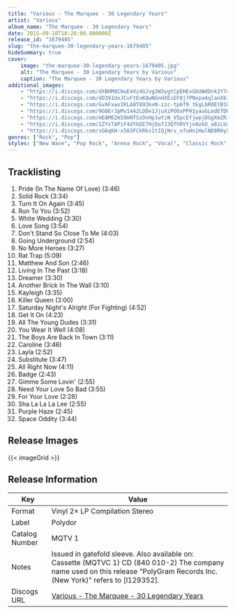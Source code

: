 ```yaml
---
title: "Various - The Marquee - 30 Legendary Years"
artist: "Various"
album_name: "The Marquee - 30 Legendary Years"
date: 2015-09-10T18:28:00.000000Z
release_id: "1679405"
slug: "the-marquee-30-legendary-years-1679405"
hideSummary: true
cover:
    image: "the-marquee-30-legendary-years-1679405.jpg"
    alt: "The Marquee - 30 Legendary Years by Various"
    caption: "The Marquee - 30 Legendary Years by Various"
additional_images:
    - "https://i.discogs.com/dXBHM8CNuE4Xz4GJvg3W3ygtCpEHExGbUWdDnk2Y74U/rs:fit/g:sm/q:90/h:451/w:447/czM6Ly9kaXNjb2dz/LWRhdGFiYXNlLWlt/YWdlcy9SLTE2Nzk0/MDUtMTUxNzMxNjMy/Ny04NDY3LmpwZWc.jpeg"
    - "https://i.discogs.com/dO391UxJCvFtEuKQwNGnHXEiEF8j7PNxpa4qlanXb10/rs:fit/g:sm/q:90/h:304/w:599/czM6Ly9kaXNjb2dz/LWRhdGFiYXNlLWlt/YWdlcy9SLTE2Nzk0/MDUtMTUxNzMxNjM0/Ny03ODA2LmpwZWc.jpeg"
    - "https://i.discogs.com/GvAFxwvIKLA8T893kxN-zzc-tp6f9_tEgLbROEtB1Uw/rs:fit/g:sm/q:90/h:375/w:383/czM6Ly9kaXNjb2dz/LWRhdGFiYXNlLWlt/YWdlcy9SLTE2Nzk0/MDUtMTUxNzMxNjM0/MC0xNjAwLmpwZWc.jpeg"
    - "https://i.discogs.com/9G0ErJpMv1442LDDe1JjuXiPOOxPPH1yauGLmdEfDQU/rs:fit/g:sm/q:90/h:393/w:393/czM6Ly9kaXNjb2dz/LWRhdGFiYXNlLWlt/YWdlcy9SLTE2Nzk0/MDUtMTUxNzMxNjM1/NS0xNDQwLmpwZWc.jpeg"
    - "https://i.discogs.com/mEAM62m5OmNTSzOnHp1wtiN_V5pcEfjwpjDGgXmZRi8/rs:fit/g:sm/q:90/h:393/w:389/czM6Ly9kaXNjb2dz/LWRhdGFiYXNlLWlt/YWdlcy9SLTE2Nzk0/MDUtMTUxNzMxNjM2/My0yNTk4LmpwZWc.jpeg"
    - "https://i.discogs.com/1ZYxTAPiF4dYkEE7HjDo7J3QfhRVYjnAokO_a8iLUxc/rs:fit/g:sm/q:90/h:393/w:391/czM6Ly9kaXNjb2dz/LWRhdGFiYXNlLWlt/YWdlcy9SLTE2Nzk0/MDUtMTUxNzMxNjM3/NC0zMjQ4LmpwZWc.jpeg"
    - "https://i.discogs.com/sG6qKH-x583FCkRks1tIQjNrv_xfuHn1HwlND8RHyXA/rs:fit/g:sm/q:90/h:384/w:391/czM6Ly9kaXNjb2dz/LWRhdGFiYXNlLWlt/YWdlcy9SLTE2Nzk0/MDUtMTUxNzMxNjM4/NC0yNzIxLmpwZWc.jpeg"
genres: ["Rock", "Pop"]
styles: ["New Wave", "Pop Rock", "Arena Rock", "Vocal", "Classic Rock", "Hard Rock"]
---
```




## Tracklisting
1. Pride (In The Name Of Love) (3:46)
2. Solid Rock (3:34)
3. Turn It On Again (3:45)
4. Run To You (3:52)
5. White Wedding (3:30)
6. Love Song (3:54)
7. Don't Stand So Close To Me (4:03)
8. Going Underground (2:54)
9. No More Heroes (3:27)
10. Rat Trap (5:09)
11. Matthew And Son (2:46)
12. Living In The Past (3:18)
13. Dreamer (3:30)
14. Another Brick In The Wall (3:10)
15. Kayleigh (3:35)
16. Killer Queen (3:00)
17. Saturday Night's Alright (For Fighting) (4:52)
18. Get It On (4:23)
19. All The Young Dudes (3:31)
20. You Wear It Well (4:08)
21. The Boys Are Back In Town (3:11)
22. Caroline (3:46)
23. Layla (2:52)
24. Substitute (3:47)
25. All Right Now (4:11)
26. Badge (2:43)
27. Gimme Some Lovin' (2:55)
28. Need Your Love So Bad (3:55)
29. For Your Love (2:28)
30. Sha La La La Lee (2:55)
31. Purple Haze (2:45)
32. Space Oddity (3:44)





## Release Images
{{< imageGrid >}}

## Release Information
|  Key           | Value                                                |
| ---------------| ---------------------------------------------------- |
| Format         | Vinyl 2× LP Compilation Stereo |
| Label          | Polydor |
| Catalog Number | MQTV 1 |
| Notes | Issued in gatefold sleeve.  Also available on: Cassette (MQTVC 1) CD (840 010-2)  The company name used on this release "PolyGram Records Inc. (New York)" refers to [l129352]. |
| Discogs URL    | [Various - The Marquee - 30 Legendary Years](https://www.discogs.com/release/1679405-Various-The-Marquee-30-Legendary-Years) |